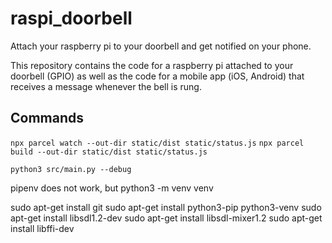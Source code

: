 # raspi_doorbell

Attach your raspberry pi to your doorbell and get notified on your phone.

This repository contains the code for a raspberry pi attached to your doorbell
(GPIO) as well as the code for a mobile app (iOS, Android) that receives a
message whenever the bell is rung.


## Commands

`npx parcel watch --out-dir static/dist static/status.js`
`npx parcel build --out-dir static/dist static/status.js`

`python3 src/main.py --debug`

pipenv does not work, but python3 -m venv venv

sudo apt-get install git
sudo apt-get install python3-pip python3-venv
sudo apt-get install libsdl1.2-dev
sudo apt-get install libsdl-mixer1.2
sudo apt-get install libffi-dev
